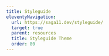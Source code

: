 ```yaml
---
title: Styleguide
eleventyNavigation:
  url: https://saga11.dev/styleguide/
  target: true
  parent: resources
  title: Styleguide Theme
  order: 80
---
```

